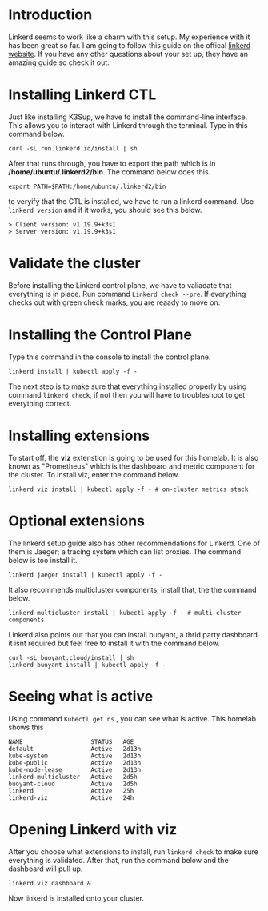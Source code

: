 # Introduction
Linkerd seems to work like a charm with this setup. My experience with it has been great so far. I am going to follow this guide on the offical [linkerd website](https://linkerd.io/2.10/getting-started/). If you have any other questions about your set up, they have an amazing guide so check it out. 

# Installing Linkerd CTL 
Just like installing K3Sup, we have to install the command-line interface. This allows you to interact with Linkerd through the terminal. Type in this command below.
```
curl -sL run.linkerd.io/install | sh
```
Afrer that runs through, you have to export the path which is in **/home/ubuntu/.linkerd2/bin**. The command below does this. 
``` 
export PATH=$PATH:/home/ubuntu/.linkerd2/bin
```
to veryify that the CTL is installed, we have to run a linkerd command. Use ```linkerd version``` and if it works, you should see this below.

```
> Client version: v1.19.9+k3s1
> Server version: v1.19.9+k3s1
```

# Validate the cluster
Before installing the Linkerd control plane, we have to valiadate that everything is in place. Run command ``` Linkerd check --pre ```. If everything checks out with green check marks, you are reaady to move on. 

# Installing the Control Plane
Type this command in the console to install the control plane.

``` linkerd install | kubectl apply -f - ``` 

The next step is to make sure that everything installed properly by using command ``` linkerd check ```, if not then you will have to troubleshoot to get everything correct.

# Installing extensions 
To start off, the **viz** extenstion is going to be used for this homelab. It is also known as "Prometheus" which is the dashboard and metric component for the cluster. To install viz, enter the command below.

``` 
linkerd viz install | kubectl apply -f - # on-cluster metrics stack
```

# Optional extensions 
The linkerd setup guide also has other recommendations for Linkerd. One of them is Jaeger; a tracing system which can list proxies. The command below is too install it.
``` 
linkerd jaeger install | kubectl apply -f -
```
It also recommends multicluster components, install that, the the command below.
```
linkerd multicluster install | kubectl apply -f - # multi-cluster components
```
Linkerd also points out that you can install buoyant, a thrid party dashboard. it isnt required but feel free to install it with the command below. 
```
curl -sL buoyant.cloud/install | sh
linkerd buoyant install | kubectl apply -f -
```
# Seeing what is active
Using command ``` Kubectl get ns ``` , you can see what is active. This homelab shows this
```
NAME                   STATUS   AGE
default                Active   2d13h
kube-system            Active   2d13h
kube-public            Active   2d13h
kube-node-lease        Active   2d13h
linkerd-multicluster   Active   2d5h
buoyant-cloud          Active   2d5h
linkerd                Active   25h
linkerd-viz            Active   24h
```
# Opening Linkerd with viz
After you choose what extensions to install, run ```linkerd check``` to make sure everything is validated. After that, run the command below and the dashboard will pull up. 
```
linkerd viz dashboard &
```
Now linkerd is installed onto your cluster.


 
